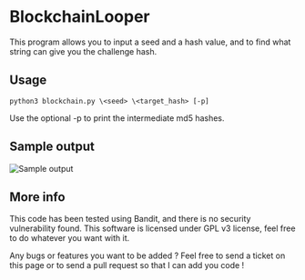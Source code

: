 # BlockchainLooper
This program allows you to input a seed and a hash value, and to find what string can give you the challenge hash.

## Usage
```
python3 blockchain.py \<seed> \<target_hash> [-p]
```

Use the optional -p to print the intermediate md5 hashes.

## Sample output
![Sample output](http://metamancers.com/static/cap1.png)


## More info
This code has been tested using Bandit, and there is no security vulnerability found.
This software is licensed under GPL v3 license, feel free to do whatever you want with it.

Any bugs or features you want to be added ? Feel free to send a ticket on this page or to send a pull request so that I can add you code !